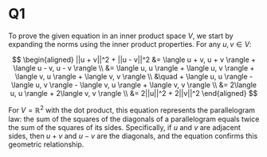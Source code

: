# Q1

To prove the given equation in an inner product space $V$, we start by expanding the norms using the inner product properties. For any $u, v \in V$:

$$
\begin{aligned}
||u + v||^2 + ||u - v||^2 &= \langle u + v, u + v \rangle + \langle u - v, u - v \rangle \\
&= \langle u, u \rangle + \langle u, v \rangle + \langle v, u \rangle + \langle v, v \rangle \\
&\quad + \langle u, u \rangle - \langle u, v \rangle - \langle v, u \rangle + \langle v, v \rangle \\
&= 2\langle u, u \rangle + 2\langle v, v \rangle \\
&= 2||u||^2 + 2||v||^2
\end{aligned}
$$

For $V = \mathbb{R}^2$ with the dot product, this equation represents the parallelogram law: the sum of the squares of the diagonals of a parallelogram equals twice the sum of the squares of its sides. Specifically, if $u$ and $v$ are adjacent sides, then $u + v$ and $u - v$ are the diagonals, and the equation confirms this geometric relationship.
